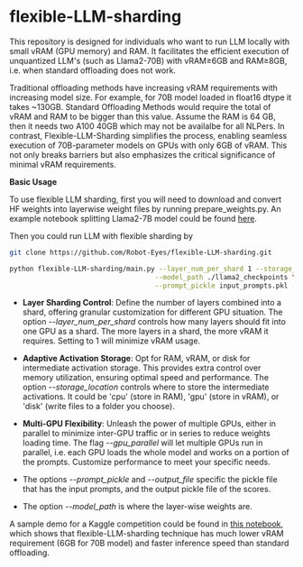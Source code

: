 # flexible-LLM-sharding
This repository is designed for individuals who want to run LLM locally with small vRAM (GPU memory) and RAM. It facilitates the efficient execution of unquantized LLM's (such as Llama2-70B) with vRAM&ge;6GB and RAM&ge;8GB, i.e. when standard offloading does not work.

Traditional offloading methods have increasing vRAM requirements with increasing model size. For example, for 70B model loaded in float16 dtype it takes ~130GB. Standard Offloading Methods would require the total of vRAM and RAM to be bigger than this value. Assume the RAM is 64 GB, then it needs two A100 40GB which may not be availalbe for all NLPers. In contrast, Flexible-LLM-Sharding simplifies the process, enabling seamless execution of 70B-parameter models on GPUs with only 6GB of vRAM. This not only breaks barriers but also emphasizes the critical significance of minimal vRAM requirements.

**Basic Usage**

To use flexible LLM sharding, first you will need to download and convert HF weights into layerwise weight files by running prepare_weights.py. An example notebook splitting Llama2-7B model could be found [here](https://www.kaggle.com/code/junxhuang/split-llama2-7b-weights).

Then you could run LLM with flexible sharding by
```bash
git clone https://github.com/Robot-Eyes/flexible-LLM-sharding.git

python flexible-LLM-sharding/main.py --layer_num_per_shard 1 --storage_location cpu --num_batch 1 \
                                    --model_path ./llama2_checkpoints \
                                    --prompt_pickle input_prompts.pkl --output_file output_score.pkl

```

* **Layer Sharding Control**: Define the number of layers combined into a shard, offering granular customization for different GPU situation. The option _--layer_num_per_shard_ controls how many layers should fit into one GPU as a shard. The more layers in a shard, the more vRAM it requires. Setting to 1 will minimize vRAM usage.

* **Adaptive Activation Storage**: Opt for RAM, vRAM, or disk for intermediate activation storage. This provides extra control over memory utilization, ensuring optimal speed and performance. The option _--storage_location_ controls where to store the intermediate activations. It could be 'cpu' (store in RAM), 'gpu' (store in vRAM), or 'disk' (write files to a folder you choose).
  
* **Multi-GPU Flexibility**: Unleash the power of multiple GPUs, either in parallel to minimize inter-GPU traffic or in series to reduce weights loading time. The flag _--gpu_parallel_ will let multiple GPUs run in parallel, i.e. each GPU loads the whole model and works on a portion of the prompts. Customize performance to meet your specific needs.

* The options _--prompt_pickle_ and _--output_file_ specific the pickle file that has the input prompts, and the output pickle file of the scores.

* The option _--model_path_ is where the layer-wise weights are.

A sample demo for a Kaggle competition could be found in [this notebook](https://www.kaggle.com/junxhuang/running-llm-with-flexible-sharding-technique), which shows that flexible-LLM-sharding technique has much lower vRAM requirement (6GB for 70B model) and faster inference speed than standard offloading.

